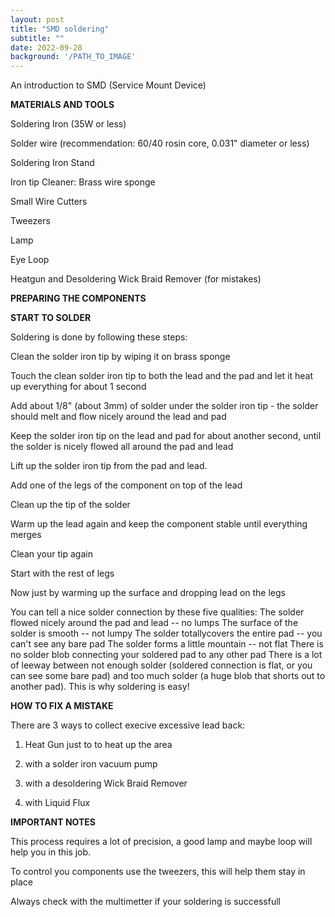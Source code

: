 ```yaml
---
layout: post
title: "SMD soldering"
subtitle: ""
date: 2022-09-28
background: '/PATH_TO_IMAGE'
---
```

An introduction to SMD (Service Mount Device)

**MATERIALS AND TOOLS**

Soldering Iron (35W or less)

Solder wire (recommendation: 60/40 rosin core, 0.031" diameter or less)

Soldering Iron Stand 

Iron tip Cleaner: Brass wire sponge

Small Wire Cutters

Tweezers 

Lamp 

Eye Loop

Heatgun and Desoldering Wick Braid Remover (for mistakes)

**PREPARING THE COMPONENTS**


**START TO SOLDER**

Soldering is done by following these steps:

Clean the solder iron tip by wiping it on brass sponge

Touch the clean solder iron tip to both the lead and the pad and let it heat up everything for about 1 second

Add about 1/8" (about 3mm) of solder under the solder iron tip - the solder should melt and flow nicely around the lead and pad

Keep the solder iron tip on the lead and pad for about another second, until the solder is nicely flowed all around the pad and lead

Lift up the solder iron tip from the pad and lead.

Add one of the legs of the component on top of the lead

Clean up the tip of the solder

Warm up the lead again and keep the component stable until everything merges

Clean your tip again

Start with the rest of legs

Now just by warming up the surface and dropping lead on the legs

You can tell a nice solder connection by these five qualities:
The solder flowed nicely around the pad and lead -- no lumps
The surface of the solder is smooth -- not lumpy
The solder totallycovers the entire pad -- you can't see any bare pad
The solder forms a little mountain -- not flat
There is no solder blob connecting your soldered pad to any other pad
There is a lot of leeway between not enough solder (soldered connection is flat, or you can see some bare pad) and too much solder (a huge blob that shorts out to another pad). This is why soldering is easy!

**HOW TO FIX A MISTAKE**

There are 3 ways to collect execive excessive lead back:

1) Heat Gun just to to heat up the area

2) with a solder iron vacuum pump

3) with a desoldering Wick Braid Remover

4) with Liquid Flux

**IMPORTANT NOTES**

This process requires a lot of precision, a good lamp and maybe loop will help you in this job.

To control you components use the tweezers, this will help them stay in place

Always check with the multimetter if your soldering is successfull


